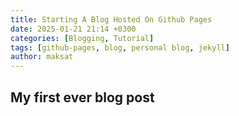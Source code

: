 ```yaml
---
title: Starting A Blog Hosted On Github Pages
date: 2025-01-21 21:14 +0300
categories: [Blogging, Tutorial]
tags: [github-pages, blog, personal blog, jekyll]
author: maksat
---
```


## My first ever blog post
